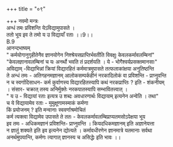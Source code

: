 +++
title = "०९"

+++
नवमो मन्त्रः  
अन्धं तमः प्रविशन्ति येऽविद्यामुपासते ।  
ततो भूय इव ते तमो य उ विद्यायाँ रताः ।।9।।  
B.9  
आनन्दभाष्यम्  
" कर्मयोगानुगृहीतेनैव ज्ञानयोगेन निश्श्रेयसप्राप्तिर्भवतीति विवक्षुः केवलकर्मावलम्बिनां"  
"केवलज्ञानावलम्बिनां च यः अनर्थो भवति तं प्रदर्शयति । ये - भोगैश्वर्यप्रसक्तमानसाः"  
अविद्याम् -विद्याभिन्नां क्रियां विद्यारहितं कर्ममात्रमुपासते तत्फलाकांक्षया अनुतिष्ठन्ति  
ते अन्धं तमः - अतिगहनमज्ञानम् आलोकसम्पर्कहीनं नरकादिलोकं वा प्रविशन्ति - प्राप्नुवन्ति  
न च स्वर्गादिसाधन- कर्म कुर्वाणस्य विद्यारहितस्यापि कथं नरकप्राप्तिः ? इति - शंकनीयम्  
। संसार- चक्रात् तस्य अनिर्मुक्तेः नरकपातस्यापि सम्भावितत्त्वात् ।  
" य उ - विद्यायां रताः इत्यत्र उ शब्दः अवधारणार्थः विद्यायाम् इत्यनेन अन्वेति । तथा"  
च ये विद्यायामेव रताः - मुमुक्षूणामस्माकं कर्मणा  
किं प्रयोजनम् ? इति मन्वानाः स्ववर्णाश्रमोचितं  
कर्म त्यक्त्वा विद्यामेव उपासते ते ततः - केवलकर्मावलम्बिप्राप्यतमसोऽपेक्षया भूय  
इव तमः - अधिकमज्ञानं प्रविशन्ति- प्राप्नुवन्ति । कियदधिकमज्ञानम् इति अज्ञानेयत्ता  
न ज्ञातुं शक्यते इति इव इत्यनेन द्योत्यते । कर्मावधीरणेन ज्ञानमात्रे यतमानाः सर्वथा  
अनर्थमुपयान्ति, कर्मणः त्यागात् ज्ञानस्य च असिद्धेः इति भावः ।।
